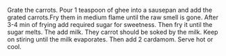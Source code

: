 Grate the carrots. Pour 1 teaspoon of ghee into a sausepan and add the grated carrots.Fry them in medium flame until the raw smell is gone. After 3-4 min of frying add required sugar for sweetness. Then fry it until the sugar melts. The add milk. They carrot should be soked by the milk. Keep on stiring until the milk evaporates. Then add 2 cardamom. Serve hot or cool.